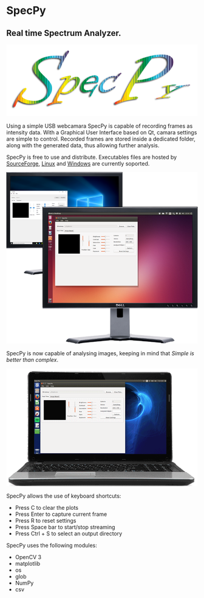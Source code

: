 # SpecPy
## Real time Spectrum Analyzer.
![SpecPy](https://github.com/jsbarbosa/SpecPy/blob/master/SpecPy.png)

Using a simple USB webcamara SpecPy is capable of recording frames as intensity data. With a Graphical User Interface based on Qt, camara settings are simple to control. Recorded frames are stored inside a dedicated folder, along with the generated data, thus allowing further analysis.

SpecPy is free to use and distribute. Executables files are hosted by [SourceForge](http://sourceforge.net), [Linux](https://sourceforge.net/projects/specpy/files/Linux/) and [Windows](https://sourceforge.net/projects/specpy/files/Windows/) are currently soported.

![Platforms](https://github.com/jsbarbosa/SpecPy/blob/master/additional/Main.png)

SpecPy is now capable of analysing images, keeping in mind that *Simple is better than complex*.

![Images](https://github.com/jsbarbosa/SpecPy/blob/master/additional/ImageBased.gif)

SpecPy allows the use of keyboard shortcuts:
- Press C to clear the plots
- Press Enter to capture current frame
- Press R to reset settings
- Press Space bar to start/stop streaming
- Press Ctrl + S to select an output directory

SpecPy uses the following modules:
- OpenCV 3
- matplotlib
- os
- glob
- NumPy
- csv
